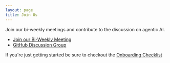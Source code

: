 ```yaml
---  
layout: page  
title: Join Us  
---  
```

  
Join our bi-weekly meetings and contribute to the discussion on agentic AI.  
  
- [Join our Bi-Weekly Meeting](https://calendar.app.google/c4eKW4zrNiXaue926)  
- [GitHub Discussion Group](https://github.com/The-AI-Alliance/agents-wg/discussions/)  


If you're just getting started be sure to checkout the [Onboarding Checklist](https://github.com/The-AI-Alliance/agents-wg/discussions/7)
